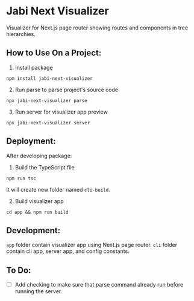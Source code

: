 # Jabi Next Visualizer
Visualizer for Next.js page router showing routes and components in tree hierarchies.

## How to Use On a Project:
1. Install package  
```
npm install jabi-next-visualizer
```
2. Run parse to parse project's source code  
```
npx jabi-next-visualizer parse
```
3. Run server for visualizer app preview  
```
npx jabi-next-visualizer server
```

## Deployment:
After developing package:  
1. Build the TypeScript file  
```
npm run tsc
```
It will create new folder named `cli-build`.  

2. Build visualizer app  
```
cd app && npm run build
```

## Development:
`app` folder contain visualizer app using Next.js page router. `cli` folder contain cli app, server app, and config constants.

## To Do:
- [ ] Add checking to make sure that parse command already run before running the server.
